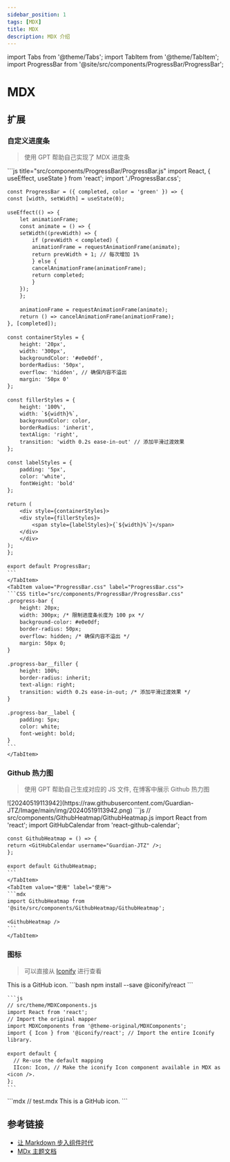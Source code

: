 ```yaml
---
sidebar_position: 1
tags: [MDX]
title: MDX 
description: MDX 介绍
---
```

import Tabs from '@theme/Tabs';
import TabItem from '@theme/TabItem';
import ProgressBar from '@site/src/components/ProgressBar/ProgressBar';

# MDX
## 扩展
### 自定义进度条
> 使用 GPT 帮助自己实现了 MDX 进度条

<Tabs>
    <TabItem value="eg" label="示例" default>
        <ProgressBar completed={60} color="blue" />
    </TabItem>
  <TabItem value="ProgressBar.js" label="ProgressBar.js">
    ```js title="src/components/ProgressBar/ProgressBar.js"
    import React, { useEffect, useState } from 'react';
    import './ProgressBar.css';

    const ProgressBar = ({ completed, color = 'green' }) => {
    const [width, setWidth] = useState(0);

    useEffect(() => {
        let animationFrame;
        const animate = () => {
        setWidth((prevWidth) => {
            if (prevWidth < completed) {
            animationFrame = requestAnimationFrame(animate);
            return prevWidth + 1; // 每次增加 1%
            } else {
            cancelAnimationFrame(animationFrame);
            return completed;
            }
        });
        };

        animationFrame = requestAnimationFrame(animate);
        return () => cancelAnimationFrame(animationFrame);
    }, [completed]);

    const containerStyles = {
        height: '20px',
        width: '300px',
        backgroundColor: '#e0e0df',
        borderRadius: '50px',
        overflow: 'hidden', // 确保内容不溢出
        margin: '50px 0'
    };

    const fillerStyles = {
        height: '100%',
        width: `${width}%`,
        backgroundColor: color,
        borderRadius: 'inherit',
        textAlign: 'right',
        transition: 'width 0.2s ease-in-out' // 添加平滑过渡效果
    };

    const labelStyles = {
        padding: '5px',
        color: 'white',
        fontWeight: 'bold'
    };

    return (
        <div style={containerStyles}>
        <div style={fillerStyles}>
            <span style={labelStyles}>{`${width}%`}</span>
        </div>
        </div>
    );
    };

    export default ProgressBar;
    ```
    </TabItem>
    <TabItem value="ProgressBar.css" label="ProgressBar.css">
    ```CSS title="src/components/ProgressBar/ProgressBar.css"
    .progress-bar {
        height: 20px;
        width: 300px; /* 限制进度条长度为 100 px */
        background-color: #e0e0df;
        border-radius: 50px;
        overflow: hidden; /* 确保内容不溢出 */
        margin: 50px 0;
    }
    
    .progress-bar__filler {
        height: 100%;
        border-radius: inherit;
        text-align: right;
        transition: width 0.2s ease-in-out; /* 添加平滑过渡效果 */
    }
    
    .progress-bar__label {
        padding: 5px;
        color: white;
        font-weight: bold;
    }  
    ```
    </TabItem>
</Tabs>

### Github 热力图
> 使用 GPT 帮助自己生成对应的 JS 文件, 在博客中展示 Github 热力图
<Tabs>
    <TabItem value="eg" label="示例" default>
        ![20240519113942](https://raw.githubusercontent.com/Guardian-JTZ/Image/main/img/20240519113942.png)
    </TabItem>
    <TabItem value="js" label="GithubHeatmap.js">
    ```js
    // src/components/GithubHeatmap/GithubHeatmap.js
    import React from 'react';
    import GitHubCalendar from 'react-github-calendar';

    const GithubHeatmap = () => {
    return <GitHubCalendar username="Guardian-JTZ" />;
    };

    export default GithubHeatmap;
    ```
    </TabItem>
    <TabItem value="使用" label="使用">
    ```mdx
    import GithubHeatmap from '@site/src/components/GithubHeatmap/GithubHeatmap';

    <GithubHeatmap />
    ```
    </TabItem>


</Tabs>

### 图标
> 可以直接从 [Iconify](https://docusaurus.community/knowledge/design/icons/iconify/) 进行查看


<Tabs>
  <TabItem value="示例" label="示例" default>
    <IIcon icon="mdi:github" height="25" /> This is a GitHub icon.
  </TabItem>
  <TabItem value="配置" label="配置">
    ```bash
    npm install --save @iconify/react
    ```

    ```js
    // src/theme/MDXComponents.js
    import React from 'react';
    // Import the original mapper
    import MDXComponents from '@theme-original/MDXComponents';
    import { Icon } from '@iconify/react'; // Import the entire Iconify library.

    export default {
      // Re-use the default mapping
      IIcon: Icon, // Make the iconify Icon component available in MDX as <icon />.
    };
    ```
  </TabItem>
  <TabItem value="Use" label="使用">
    ```mdx
    // test.mdx
    <IIcon icon="mdi:github" height="25" /> This is a GitHub icon.
    ```
  </TabItem>
</Tabs>


## 参考链接
- [让 Markdown 步入组件时代](https://www.mdxjs.cn/)
- [MDx 主题文档](https://doc.flyhigher.top/mdx/zh-CN/)